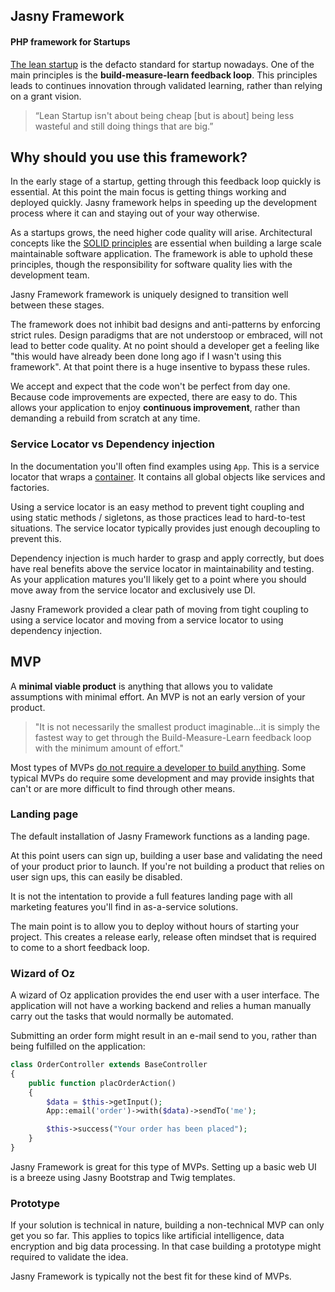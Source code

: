 Jasny Framework
----

#### PHP framework for Startups

[The lean startup](http://theleanstartup.com/) is the defacto standard for startup nowadays. One of the main principles
is the **build-measure-learn feedback loop**. This principles leads to continues innovation through validated learning,
rather than relying on a grant vision.

> “Lean Startup isn't about being cheap [but is about] being less wasteful and still doing things that are big.”


## Why should you use this framework?

In the early stage of a startup, getting through this feedback loop quickly is essential. At this point the main focus
is getting things working and deployed quickly. Jasny framework helps in speeding up the development process where it
can and staying out of your way otherwise.

As a startups grows, the need higher code quality will arise. Architectural concepts like the [SOLID principles](https://en.wikipedia.org/wiki/SOLID)
are essential when building a large scale maintainable software application. The framework is able to uphold these
principles, though the responsibility for software quality lies with the development team.

Jasny Framework framework is uniquely designed to transition well between these stages.

The framework does not inhibit bad designs and anti-patterns by enforcing strict rules. Design paradigms that are not
understoop or embraced, will not lead to better code quality. At no point should a developer get a feeling like "this
would have already been done long ago if I wasn't using this framework". At that point there is a huge insentive to
bypass these rules.

We accept and expect that the code won't be perfect from day one. Because code improvements are expected, there are
easy to do. This allows your application to enjoy **continuous improvement**, rather than demanding a rebuild from
scratch at any time.

### Service Locator vs Dependency injection

In the documentation you'll often find examples using `App`. This is a service locator that wraps a 
[container](https://github.com/container-interop/fig-standards/blob/master/proposed/container.md). It contains all
global objects like services and factories.

Using a service locator is an easy method to prevent tight coupling and using static methods / sigletons, as those
practices lead to hard-to-test situations. The service locator typically provides just enough decoupling to prevent
this.

Dependency injection is much harder to grasp and apply correctly, but does have real benefits above the service
locator in maintainability and testing. As your application matures you'll likely get to a point where you should move
away from the service locator and exclusively use DI.

Jasny Framework provided a clear path of moving from tight coupling to using a service locator and moving from a
service locator to using dependency injection.


## MVP

A **minimal viable product** is anything that allows you to validate assumptions with minimal effort. An MVP is not an
early version of your product.

> "It is not necessarily the smallest product imaginable...it is simply the fastest way to get through the
> Build-Measure-Learn feedback loop with the minimum amount of effort." 

Most types of MVPs [do not require a developer to build anything](http://blog.strategyzer.com/posts/2015/5/7/dont-build-when-you-build-measure-learn).
Some typical MVPs do require some development and may provide insights that can't or are more difficult to find through
other means.

### Landing page

The default installation of Jasny Framework functions as a landing page.

At this point users can sign up, building a user base and validating the need of your product prior to launch. If
you're not building a product that relies on user sign ups, this can easily be disabled.

It is not the intentation to provide a full features landing page with all marketing features you'll find in
as-a-service solutions.

The main point is to allow you to deploy without hours of starting your project. This creates a release early, release
often mindset that is required to come to a short feedback loop.

### Wizard of Oz

A wizard of Oz application provides the end user with a user interface. The application will not have a working
backend and relies a human manually carry out the tasks that would normally be automated.

Submitting an order form might result in an e-mail send to you, rather than being fulfilled on the application: 

```php
class OrderController extends BaseController
{
    public function placOrderAction()
    {
        $data = $this->getInput();
        App::email('order')->with($data)->sendTo('me');

        $this->success("Your order has been placed");
    }
}
```

Jasny Framework is great for this type of MVPs. Setting up a basic web UI is a breeze using Jasny Bootstrap and Twig
templates.

### Prototype

If your solution is technical in nature, building a non-technical MVP can only get you so far. This applies to topics
like artificial intelligence, data encryption and big data processing. In that case building a prototype might required
to validate the idea.

Jasny Framework is typically not the best fit for these kind of MVPs.

